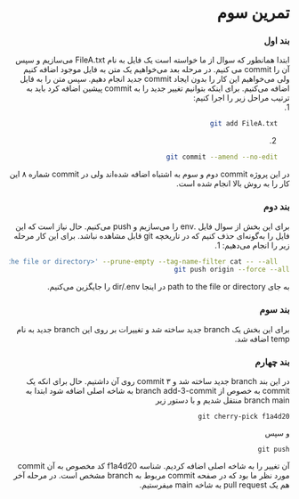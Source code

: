 <div dir="rtl">

# تمرین سوم

### بند اول
ابتدا همانطور که سوال از ما خواسته است یک فایل به نام FileA.txt می‌سازیم و سپس آن را ‌commit می کنیم. در مرحله بعد می‌خواهیم یک متن به فایل موجود اضافه کنیم ولی می‌خواهیم این کار را بدون ایجاد commit جدید انجام دهیم. سپس متن را به فایل اضافه می‌کنیم.
برای اینکه بتوانیم تغییر جدید را به commit پیشین اضافه کرد باید به ترتیب مراحل زیر را اجرا کنیم:
<br>
1. 
```sh
   git add FileA.txt
```
2.
```sh
   git commit --amend --no-edit
```
در این پروژه commit دوم و سوم به اشتباه اضافه شده‌اند ولی در commit شماره ۸ این کار را به روش بالا انجام شده است.

### بند دوم
برای این بخش از سوال فایل .env را می‌سازیم و push می‌کنیم.
حال نیاز است که این فایل را به‌گونه‌ای حذف کنیم که در تاریخچه git قابل مشاهده نباشد. برای این کار مرحله زیر را انجام می‌دهیم:
1. 
```sh
   git filter-branch --force --index-filter 'git rm --cached --ignore-unmatch <path to the file or directory>' --prune-empty --tag-name-filter cat -- --all
git push origin --force --all
```
به جای path to the file or directory در اینجا dir/.env را جایگزین می‌کنیم.

### بند سوم
برای این بخش یک branch جدید ساخته شد و تغییرات بر روی این branch جدید به نام temp اضافه شد.

### بند چهارم
در این بند branch جدید ساخته شد و ۳ commit روی آن داشتیم. حال برای انکه یک commit به خصوص  از branch add-3-commit به شاخه اصلی اضافه شود ابتدا به branch main منتقل شدیم و با دستور زیر 
```
git cherry-pick f1a4d20
```
و سپس 
```
git push 
```
آن تغییر را به شاخه اصلی اضافه کردیم. شناسه f1a4d20 کد مخصوص به آن commit مورد نظر ما بود که در صفحه commit مربوط به branch مشخص است.
در مرحله آخر هم یک pull request به شاخه main میفرستیم.